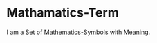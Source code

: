 # Mathamatics-Term

I am a [Set](60004.md) of [Mathematics-Symbols](13000033.md) with [Meaning](60002.md).
